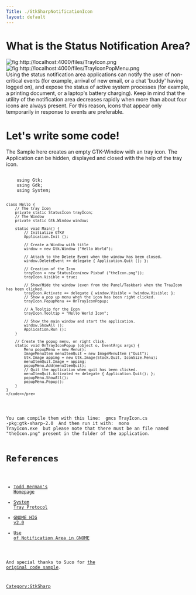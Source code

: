 ```yaml
---
Title: ./GtkSharpNotificationIcon
layout: default
---
```


What is the Status Notification Area?
=====================================

<span style="float:right; vertical-align:top;">![](http://localhost:4000/files/TrayIcon.png "fig:http://localhost:4000/files/TrayIcon.png")
![](http://localhost:4000/files/TrayIconPopMenu.png "fig:http://localhost:4000/files/TrayIconPopMenu.png")</span>
Using the status notification area applications can notify the user of
non-critical events (for example, arrival of new email, or a chat
'buddy' having logged on), and expose the status of active system
processes (for example, a printing document, or a laptop's battery
charging). Keep in mind that the utility of the notification area
decreases rapidly when more than about four icons are always present.
For this reason, icons that appear only temporarily in response to
events are preferable.

Let's write some code!
======================

The Sample here creates an empty GTK-Window with an tray icon. The
Application can be hidden, displayed and closed with the help of the
tray icon.

<div class="csharp">
    <pre><code>
    using Gtk;
    using Gdk;
    using System;

    class Hello {
        // The tray Icon
        private static StatusIcon trayIcon;
        // The Window
        private static Gtk.Window window;

        static void Main() {
            // Initialize GTK#
            Application.Init ();

            // Create a Window with title
            window = new Gtk.Window ("Hello World");

            // Attach to the Delete Event when the window has been closed.
            window.DeleteEvent += delegate { Application.Quit (); };

            // Creation of the Icon
            trayIcon = new StatusIcon(new Pixbuf ("theIcon.png"));
            trayIcon.Visible = true;

            // Show/Hide the window (even from the Panel/Taskbar) when the TrayIcon has been clicked.
            trayIcon.Activate += delegate { window.Visible = !window.Visible; };
            // Show a pop up menu when the icon has been right clicked.
            trayIcon.PopupMenu += OnTrayIconPopup;

            // A Tooltip for the Icon
            trayIcon.Tooltip = "Hello World Icon";

            // Show the main window and start the application.
            window.ShowAll ();
            Application.Run ();
        }

        // Create the popup menu, on right click.
        static void OnTrayIconPopup (object o, EventArgs args) {
            Menu popupMenu = new Menu();
            ImageMenuItem menuItemQuit = new ImageMenuItem ("Quit");
            Gtk.Image appimg = new Gtk.Image(Stock.Quit, IconSize.Menu);
            menuItemQuit.Image = appimg;
            popupMenu.Add(menuItemQuit);
            // Quit the application when quit has been clicked.
            menuItemQuit.Activated += delegate { Application.Quit(); };
            popupMenu.ShowAll();
            popupMenu.Popup();
        }
    }
    </code></pre>

</div>
You can compile them with this line: <bash> gmcs TrayIcon.cs
-pkg:gtk-sharp-2.0 </bash> And then run it with: <bash> mono
TrayIcon.exe </bash> but please note that there must be an file named
"theIcon.png" present in the folder of the application.

References
==========

-   [Todd Berman's Homepage](http://off.net/~tberman/diary/)
-   [System Tray
    Protocol](http://www.freedesktop.org/wiki/Standards_2fsystemtray_2dspec)
-   [GNOME HIG v2.0](http://developer.gnome.org/projects/gup/hig/)
-   [Use of Notification Area in
    GNOME](http://developer.gnome.org/projects/gup/hig/2.0/desktop-notification-area.html)

And special thanks to Suco for [the original code
sample](http://blog.wikifotos.org/2008/02/14/mono-c-y-los-iconos-en-la-bandeja-del-sistema/).

<Category:GtkSharp>
